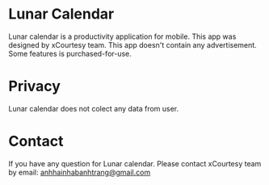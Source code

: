 # Lunar Calendar

Lunar calendar is a productivity application for mobile. This app was designed by xCourtesy team. This app doesn't contain any advertisement. Some features is purchased-for-use.

# Privacy

Lunar calendar does not colect any data from user.

# Contact
If you have any question for Lunar calendar. Please contact xCourtesy team by email: anhhainhabanhtrang@gmail.com
